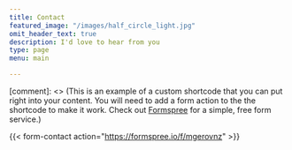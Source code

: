 ```yaml
---
title: Contact
featured_image: "/images/half_circle_light.jpg"
omit_header_text: true
description: I'd love to hear from you
type: page
menu: main

---
```



[comment]: <> (This is an example of a custom shortcode that you can put right into your content. You will need to add a form action to the the shortcode to make it work. Check out [Formspree](https://formspree.io/) for a simple, free form service.)

{{< form-contact action="https://formspree.io/f/mgerovnz"  >}}
